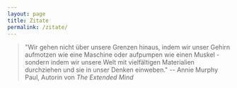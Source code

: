 ```yaml
---
layout: page
title: Zitate
permalink: /zitate/
---
```


> "Wir gehen nicht über unsere Grenzen hinaus, indem wir unser Gehirn aufmotzen wie eine Maschine oder aufpumpen wie einen Muskel - sondern indem wir unsere Welt mit vielfältigen Materialien durchziehen und sie in unser Denken einweben." -- Annie Murphy Paul, Autorin von *The Extended Mind*